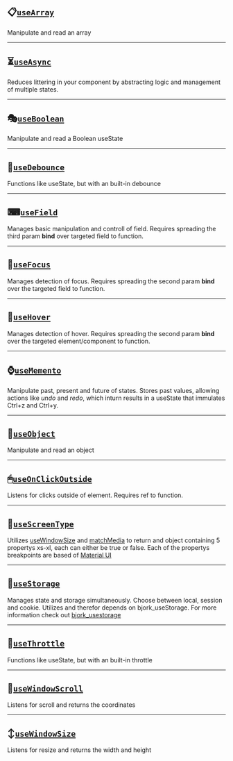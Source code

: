 ## 📋[`useArray`](https://github.com/EmilEinarsen/bjork_react-hookup/blob/main/docs/useArray.md)

Manipulate and read an array

---

## ⏳[`useAsync`](https://github.com/EmilEinarsen/bjork_react-hookup/blob/main/docs/useAsync.md)

Reduces littering in your component by abstracting logic and management of multiple states.

---

## 🎭[`useBoolean`](https://github.com/EmilEinarsen/bjork_react-hookup/blob/main/docs/useBoolean.md)

Manipulate and read a Boolean useState

---

## 🏀[`useDebounce`](https://github.com/EmilEinarsen/bjork_react-hookup/blob/main/docs/useDebounce.md)

Functions like useState, but with an built-in debounce

---

## ⌨[`useField`](https://github.com/EmilEinarsen/bjork_react-hookup/blob/main/docs/useField.md)

Manages basic manipulation and controll of field. Requires spreading the third param **bind** over targeted field to function.

---

## 🔦[`useFocus`](https://github.com/EmilEinarsen/bjork_react-hookup/blob/main/docs/useFocus.md)

Manages detection of focus. Requires spreading the second param **bind** over the targeted field to function.

---

## 👻[`useHover`](https://github.com/EmilEinarsen/bjork_react-hookup/blob/main/docs/useHover.md)

Manages detection of hover. Requires spreading the second param **bind** over the targeted element/component to function.

---

## ⌚[`useMemento`](https://github.com/EmilEinarsen/bjork_react-hookup/blob/main/docs/useMemento.md)

Manipulate past, present and future of states. Stores past values, allowing actions like _undo_ and _redo_, which inturn results in a useState that immulates Ctrl+z and Ctrl+y.

---

## 📑[`useObject`](https://github.com/EmilEinarsen/bjork_react-hookup/blob/main/docs/useObject.md)

Manipulate and read an object

---

## 🖱[`useOnClickOutside`](https://github.com/EmilEinarsen/bjork_react-hookup/blob/main/docs/useOnClickOutside.md)

Listens for clicks outside of element. Requires ref to function.

---

## 🤏[`useScreenType`](https://github.com/EmilEinarsen/bjork_react-hookup/blob/main/docs/useScreenType.md)

Utilizes [useWindowSize](https://github.com/EmilEinarsen/bjork_react-hookup/blob/main/docs/useWindowSize.md) and [matchMedia](https://developer.mozilla.org/en-US/docs/Web/API/Window/matchMedia) to return and object containing 5 propertys xs-xl, each can either be true or false. Each of the propertys breakpoints are based of [Material UI](https://material-ui.com/customization/breakpoints/)

---

## 💾[`useStorage`](https://github.com/EmilEinarsen/bjork_react-hookup/blob/main/docs/useStorage.md)

Manages state and storage simultaneously. Choose between local, session and cookie.
Utilizes and therefor depends on bjork_useStorage. For more information check out [bjork_usestorage](https://github.com/EmilEinarsen/bjork_usestorage)

---

## 🥁[`useThrottle`](https://github.com/EmilEinarsen/bjork_react-hookup/blob/main/docs/useThrottle.md)

Functions like useState, but with an built-in throttle

---

## 🧭[`useWindowScroll`](https://github.com/EmilEinarsen/bjork_react-hookup/blob/main/docs/useWindowScroll.md)

Listens for scroll and returns the coordinates

---

## ↕[`useWindowSize`](https://github.com/EmilEinarsen/bjork_react-hookup/blob/main/docs/useWindowSize.md)

Listens for resize and returns the width and height
